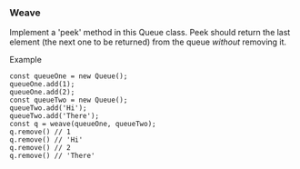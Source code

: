 ### Weave 

Implement a 'peek' method in this Queue class. Peek should return the last element (the next one to be returned) from the queue *without* removing it.

Example
```
const queueOne = new Queue();
queueOne.add(1);
queueOne.add(2);
const queueTwo = new Queue();
queueTwo.add('Hi');
queueTwo.add('There');
const q = weave(queueOne, queueTwo);
q.remove() // 1
q.remove() // 'Hi'
q.remove() // 2
q.remove() // 'There'
```